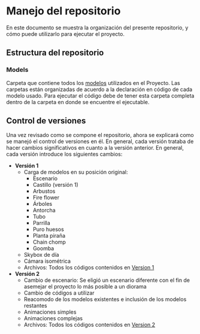 # Manejo del repositorio
En este documento se muestra la organización del presente repositorio, y cómo puede utilizarlo para ejecutar el proyecto.

## Estructura del repositorio
### Models
Carpeta que contiene todos los [modelos](/Models) utilizados en el Proyecto. Las carpetas están organizadas de acuerdo a la declaración en código
de cada modelo usado. Para ejecutar el código debe de tener esta carpeta completa dentro de la carpeta en donde se encuentre el ejecutable.

## Control de versiones
Una vez revisado como se compone el repositorio, ahora se explicará como se manejó el control de versiones en él. En general, cada versión trataba
de hacer cambios significativos en cuanto a la versión anterior. En general, cada versión introduce los siguientes cambios:
- **Versión 1**
  - Carga de modelos en su posición original:
    - Escenario
    - Castillo (versión 1)
    - Arbustos
    - Fire flower
    - Árboles
    - Antorcha
    - Tubo
    - Parrilla
    - Puro huesos
    - Planta piraña
    - Chain chomp
    - Goomba
  - Skybox de día
  - Cámara isométrica
  - Archivos: Todos los códigos contenidos en [Version 1](/Version1)
- **Versión 2**
  - Cambio de escenario: Se eligió un escenario diferente con el fin de asemejar el proyecto lo más posible a un diorama
  - Cambio de códigos a utilizar
  - Reacomodo de los modelos existentes e inclusión de los modelos restantes
  - Animaciones simples
  - Animaciones complejas
  - Archivos: Todos los códigos contenidos en [Version 2](/Version2)

